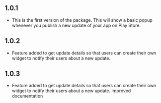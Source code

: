 ## 1.0.1

- This is the first version of the package. This will show a basic popup whenever you publish a new update of your app on Play Store.

## 1.0.2

- Feature added to get update details so that users can create their own widget to notify their users about a new update.

## 1.0.3

- Feature added to get update details so that users can create their own widget to notify their users about a new update. Improved documentation
